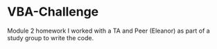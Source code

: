 # VBA-Challenge
Module 2 homework
I worked with a TA and Peer (Eleanor) as part of a study group to write the code. 

